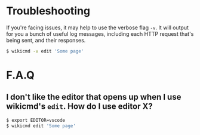 # Troubleshooting

If you're facing issues, it may help to use the verbose flag `-v`. It will output for you a bunch of useful log messages, including each HTTP request that's being sent, and their responses.

```sh
$ wikicmd -v edit 'Some page'
```

# F.A.Q

## I don't like the editor that opens up when I use wikicmd's `edit`. How do I use editor X?

```sh
$ export EDITOR=vscode
$ wikicmd edit 'Some page'
```
